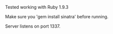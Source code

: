 Tested working with Ruby 1.9.3

Make sure you 'gem install sinatra' before running. 

Server listens on port 1337.
